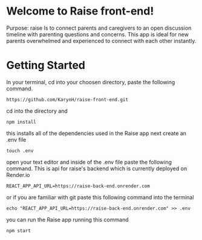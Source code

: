 # Welcome to Raise front-end! 

 Purpose: raise Is to connect parents and caregivers to an open discussion timeline with parenting questions and concerns. This app is ideal for new parents overwhelmed and experienced to connect with each other instantly.

# Getting Started 
In your terminal, cd into your choosen directory, paste the following command.
``` 
https://github.com/KarynH/raise-front-end.git
```
cd into the directory and 
```
npm install
```
this installs all of the dependencies used in the Raise app
next create an .env file
```
touch .env
```
open your text editor and inside of the .env file paste the following command. This is api for raise's backend which is currently deployed on Render.io
```
REACT_APP_API_URL=https://raise-back-end.onrender.com
```
or if you are familiar with git paste this following command into the terminal
```
echo "REACT_APP_API_URL=https://raise-back-end.onrender.com" >> .env
```
you can run the Raise app running this command
```
npm start
```

